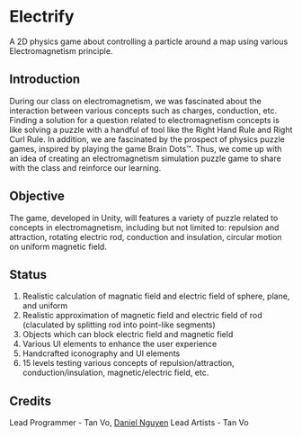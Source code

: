 # Electrify
A 2D physics game about controlling a particle around a map using various Electromagnetism principle. 

## Introduction
During our class on electromagnetism, we was fascinated about the interaction between various concepts such as charges, conduction, etc. Finding a solution for a question related to electromagnetism concepts is like solving a puzzle with a handful of tool like the Right Hand Rule and Right Curl Rule. In addition, we are fascinated by the prospect of physics puzzle games, inspired by playing the game Brain Dots™. Thus, we come up with an idea of creating an electromagnetism simulation puzzle game to share with the class and reinforce our learning. 

## Objective
The game, developed in Unity, will features a variety of puzzle related to concepts in electromagnetism, including but not limited to: repulsion and attraction, rotating electric rod, conduction and insulation, circular motion on uniform magnetic field. 

## Status
1. Realistic calculation of magnatic field and electric field of sphere, plane, and uniform
2. Realistic approximation of magnetic field and electric field of rod (claculated by splitting rod into point-like segments)
3. Objects which can block electric field and magnetic field
4. Various UI elements to enhance the user experience
5. Handcrafted iconography and UI elements
6. 15 levels testing various concepts of repulsion/attraction, conduction/insulation, magnetic/electric field, etc.

## Credits
Lead Programmer - Tan Vo, [Daniel Nguyen](https://github.com/CrazEpic)
Lead Artists - Tan Vo
